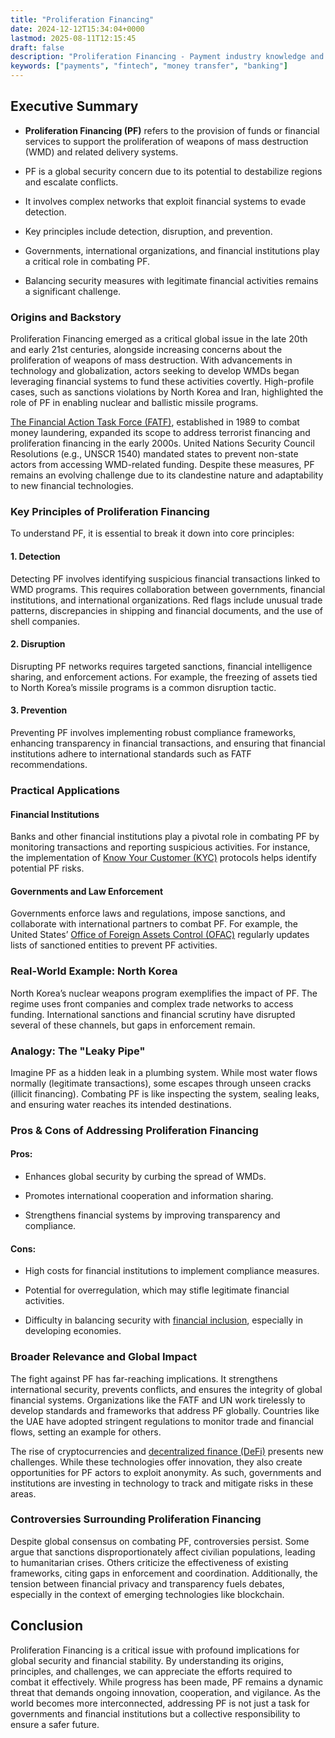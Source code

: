 ```yaml
---
title: "Proliferation Financing"
date: 2024-12-12T15:34:04+0000
lastmod: 2025-08-11T12:15:45
draft: false
description: "Proliferation Financing - Payment industry knowledge and insights"
keywords: ["payments", "fintech", "money transfer", "banking"]
---
```


## Executive Summary

- **Proliferation Financing (PF)** refers to the provision of funds or financial services to support the proliferation of weapons of mass destruction (WMD) and related delivery systems.

- PF is a global security concern due to its potential to destabilize regions and escalate conflicts.

- It involves complex networks that exploit financial systems to evade detection.

- Key principles include detection, disruption, and prevention.

- Governments, international organizations, and financial institutions play a critical role in combating PF.

- Balancing security measures with legitimate financial activities remains a significant challenge.

### Origins and Backstory

Proliferation Financing emerged as a critical global issue in the late 20th and early 21st centuries, alongside increasing concerns about the proliferation of weapons of mass destruction. With advancements in technology and globalization, actors seeking to develop WMDs began leveraging financial systems to fund these activities covertly. High-profile cases, such as sanctions violations by North Korea and Iran, highlighted the role of PF in enabling nuclear and ballistic missile programs.

[The Financial Action Task Force (FATF)](https://faisalkhanllc.xyz/resources/payments-wiki/f/fatf/), established in 1989 to combat money laundering, expanded its scope to address terrorist financing and proliferation financing in the early 2000s. United Nations Security Council Resolutions (e.g., UNSCR 1540) mandated states to prevent non-state actors from accessing WMD-related funding. Despite these measures, PF remains an evolving challenge due to its clandestine nature and adaptability to new financial technologies.

### Key Principles of Proliferation Financing

To understand PF, it is essential to break it down into core principles:

#### 1. Detection

Detecting PF involves identifying suspicious financial transactions linked to WMD programs. This requires collaboration between governments, financial institutions, and international organizations. Red flags include unusual trade patterns, discrepancies in shipping and financial documents, and the use of shell companies.

#### 2. Disruption

Disrupting PF networks requires targeted sanctions, financial intelligence sharing, and enforcement actions. For example, the freezing of assets tied to North Korea’s missile programs is a common disruption tactic.

#### 3. Prevention

Preventing PF involves implementing robust compliance frameworks, enhancing transparency in financial transactions, and ensuring that financial institutions adhere to international standards such as FATF recommendations.

### Practical Applications

#### Financial Institutions

Banks and other financial institutions play a pivotal role in combating PF by monitoring transactions and reporting suspicious activities. For instance, the implementation of [Know Your Customer (KYC)](https://faisalkhanllc.xyz/resources/payments-wiki/k/know-your-customer-kyc/) protocols helps identify potential PF risks.

#### Governments and Law Enforcement

Governments enforce laws and regulations, impose sanctions, and collaborate with international partners to combat PF. For example, the United States’ [Office of Foreign Assets Control (OFAC)](https://faisalkhanllc.xyz/resources/payments-wiki/o/office-of-foreign-assets-control-ofac/) regularly updates lists of sanctioned entities to prevent PF activities.

### Real-World Example: North Korea

North Korea’s nuclear weapons program exemplifies the impact of PF. The regime uses front companies and complex trade networks to access funding. International sanctions and financial scrutiny have disrupted several of these channels, but gaps in enforcement remain.

### Analogy: The "Leaky Pipe"

Imagine PF as a hidden leak in a plumbing system. While most water flows normally (legitimate transactions), some escapes through unseen cracks (illicit financing). Combating PF is like inspecting the system, sealing leaks, and ensuring water reaches its intended destinations.

### Pros & Cons of Addressing Proliferation Financing

#### Pros:

- Enhances global security by curbing the spread of WMDs.

- Promotes international cooperation and information sharing.

- Strengthens financial systems by improving transparency and compliance.

#### Cons:

- High costs for financial institutions to implement compliance measures.

- Potential for overregulation, which may stifle legitimate financial activities.

- Difficulty in balancing security with [financial inclusion](https://faisalkhanllc.xyz/resources/payments-wiki/f/what-is-financial-inclusion/), especially in developing economies.

### Broader Relevance and Global Impact

The fight against PF has far-reaching implications. It strengthens international security, prevents conflicts, and ensures the integrity of global financial systems. Organizations like the FATF and UN work tirelessly to develop standards and frameworks that address PF globally. Countries like the UAE have adopted stringent regulations to monitor trade and financial flows, setting an example for others.

The rise of cryptocurrencies and [decentralized finance (DeFi)](https://faisalkhanllc.xyz/resources/payments-wiki/d/decentralized-finance-defi/) presents new challenges. While these technologies offer innovation, they also create opportunities for PF actors to exploit anonymity. As such, governments and institutions are investing in technology to track and mitigate risks in these areas.

### Controversies Surrounding Proliferation Financing

Despite global consensus on combating PF, controversies persist. Some argue that sanctions disproportionately affect civilian populations, leading to humanitarian crises. Others criticize the effectiveness of existing frameworks, citing gaps in enforcement and coordination. Additionally, the tension between financial privacy and transparency fuels debates, especially in the context of emerging technologies like blockchain.

## Conclusion

Proliferation Financing is a critical issue with profound implications for global security and financial stability. By understanding its origins, principles, and challenges, we can appreciate the efforts required to combat it effectively. While progress has been made, PF remains a dynamic threat that demands ongoing innovation, cooperation, and vigilance. As the world becomes more interconnected, addressing PF is not just a task for governments and financial institutions but a collective responsibility to ensure a safer future.